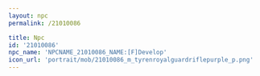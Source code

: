 ```yaml
---
layout: npc
permalink: /21010086

title: Npc
id: '21010086'
npc_name: 'NPCNAME_21010086_NAME:[F]Develop'
icon_url: 'portrait/mob/21010086_m_tyrenroyalguardriflepurple_p.png'
---
```

